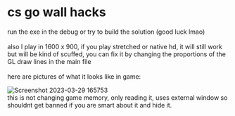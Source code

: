 # cs go wall hacks

run the exe in the debug or try to build the solution (good luck lmao)
<br>
<br>
also I play in 1600 x 900, if you play stretched or native hd, it will still work but will be kind of scuffed, you can fix it by changing the proportions of the GL draw lines in the main file
<br>
<br>
here are pictures of what it looks like in game:
<br>

![Screenshot 2023-03-29 165753](https://user-images.githubusercontent.com/108925239/228695357-010025eb-d341-4195-b788-8814e3e9ff50.png)
<br>
this is not changing game memory, only reading it, uses external window so shouldnt get banned if you are smart about it and hide it.
